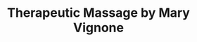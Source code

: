 ---
title: "Therapeutic Massage by Mary Vignone"
url: /tamaqua/therapeutic-massage-by-mary-vignone/
shop: Massage
---